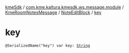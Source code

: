[kmeSdk](../../../index.md) / [com.kme.kaltura.kmesdk.ws.message.module](../../index.md) / [KmeRoomNotesMessage](../index.md) / [NoteEditBlock](index.md) / [key](./key.md)

# key

`@SerializedName("key") var key: `[`String`](https://kotlinlang.org/api/latest/jvm/stdlib/kotlin/-string/index.html)